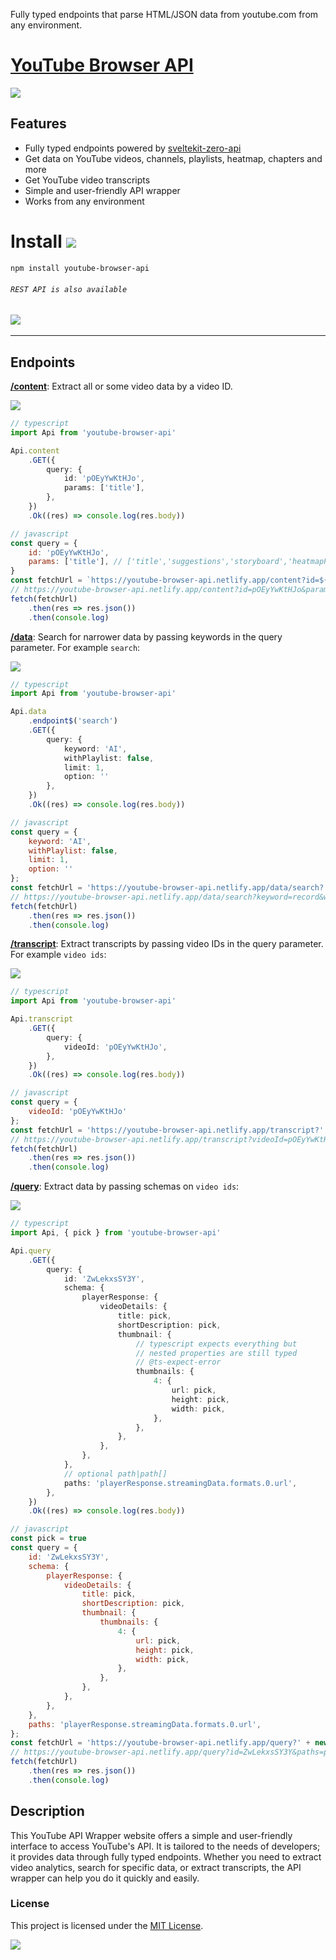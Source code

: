 Fully typed endpoints that parse HTML/JSON data from youtube.com from any environment.

# [YouTube Browser API](https://youtube-browser-api.netlify.app/)
<a href="https://youtube-browser-api.netlify.app/" target="_blank"><img src="https://img.shields.io/badge/youtube browser api-website-green"></a>

## Features
- Fully typed endpoints powered by [sveltekit-zero-api](https://github.com/Refzlund/sveltekit-zero-api)
- Get data on YouTube videos, channels, playlists, heatmap, chapters and more
- Get YouTube video transcripts
- Simple and user-friendly API wrapper
- Works from any environment

# Install <a href="https://github.com/kauderk/youtube-browser-api/wiki" target="_blank"><img src="https://img.shields.io/badge/npm-red"></a>
```bash
npm install youtube-browser-api
```
###### `REST API is also available`

## <a href="https://github.com/kauderk/youtube-browser-api/wiki" target="_blank"><img src="https://img.shields.io/badge/Documentaion-Wiki-yellow"></a>

---

## Endpoints

**[/content](https://youtube-browser-api.netlify.app/content/page)**: Extract all or some video data by a video ID.

<a href="https://youtube-browser-api.netlify.app/content?id=pOEyYwKtHJo&params=title" target="_blank"><img src="https://img.shields.io/badge/test endpoint-params=title-green"></a>

```ts
// typescript
import Api from 'youtube-browser-api'

Api.content
    .GET({
        query: {
            id: 'pOEyYwKtHJo',
            params: ['title'],
        },
    })
    .Ok((res) => console.log(res.body))
```
```js
// javascript
const query = {
    id: 'pOEyYwKtHJo',
    params: ['title'], // ['title','suggestions','storyboard','heatmapPath','isLive','channel','description','initialData','playerResponse','apiToken','context','auto_chapters','chapters','heatmap']
}
const fetchUrl = `https://youtube-browser-api.netlify.app/content?id=${query.id}&params=` + query.params.join()
// https://youtube-browser-api.netlify.app/content?id=pOEyYwKtHJo&params=title
fetch(fetchUrl)
    .then(res => res.json())
    .then(console.log)
```

**[/data](https://youtube-browser-api.netlify.app/data/page)**: Search for narrower data by passing keywords in the query parameter. For example `search`:

<a href="https://youtube-browser-api.netlify.app/data/search?keyword=record&withPlaylist=false&limit=1&option=" target="_blank"><img src="https://img.shields.io/badge/test endpoint-keyword=record-green"></a>

```ts
// typescript
import Api from 'youtube-browser-api'

Api.data
    .endpoint$('search')
    .GET({
        query: {
            keyword: 'AI',
            withPlaylist: false,
            limit: 1,
            option: ''
        },
    })
    .Ok((res) => console.log(res.body))
```
```js
// javascript
const query = {
    keyword: 'AI',
    withPlaylist: false,
    limit: 1,
    option: ''
};
const fetchUrl = 'https://youtube-browser-api.netlify.app/data/search?' + new URLSearchParams(query).toString()
// https://youtube-browser-api.netlify.app/data/search?keyword=record&withPlaylist=false&limit=1&option=
fetch(fetchUrl)
    .then(res => res.json())
    .then(console.log)
```

**[/transcript](https://youtube-browser-api.netlify.app/transcript/page)**: Extract transcripts by passing video IDs in the query parameter. For example `video ids`:

<a href="https://youtube-browser-api.netlify.app/transcript?videoId=pOEyYwKtHJo" target="_blank"><img src="https://img.shields.io/badge/test endpoint-transcript-green"></a>

```ts
// typescript
import Api from 'youtube-browser-api'

Api.transcript
    .GET({
        query: {
            videoId: 'pOEyYwKtHJo',
        },
    })
    .Ok((res) => console.log(res.body))
```
```js
// javascript
const query = {
    videoId: 'pOEyYwKtHJo'
};
const fetchUrl = 'https://youtube-browser-api.netlify.app/transcript?' + new URLSearchParams(query).toString()
// https://youtube-browser-api.netlify.app/transcript?videoId=pOEyYwKtHJo
fetch(fetchUrl)
    .then(res => res.json())
    .then(console.log)
```


**[/query](https://youtube-browser-api.netlify.app/query/page)**: Extract data by passing schemas on `video ids`:

<a href="https://youtube-browser-api.netlify.app/query?id=ZwLekxsSY3Y&schema=%7B%22playerResponse%22%3A%7B%22videoDetails%22%3A%7B%22title%22%3A%22youtube-browser-api-schema-id%22%2C%22shortDescription%22%3A%22youtube-browser-api-schema-id%22%2C%22thumbnail%22%3A%7B%22thumbnails%22%3A%7B%224%22%3A%7B%22url%22%3A%22youtube-browser-api-schema-id%22%7D%7D%7D%7D%7D%7D&paths=playerResponse.streamingData.formats.0.url" target="_blank"><img src="https://img.shields.io/badge/test endpoint-query-green"></a>

```ts
// typescript
import Api, { pick } from 'youtube-browser-api'

Api.query
    .GET({
        query: {
            id: 'ZwLekxsSY3Y',
            schema: {
                playerResponse: {
                    videoDetails: {
                        title: pick,
                        shortDescription: pick,
                        thumbnail: {
                            // typescript expects everything but
                            // nested properties are still typed
                            // @ts-expect-error
                            thumbnails: {
                                4: {
                                    url: pick,
                                    height: pick,
                                    width: pick,
                                },
                            },
                        },
                    },
                },
            },
            // optional path|path[]
            paths: 'playerResponse.streamingData.formats.0.url',
        },
    })
    .Ok((res) => console.log(res.body))
```
```js
// javascript
const pick = true
const query = {
    id: 'ZwLekxsSY3Y',
    schema: {
        playerResponse: {
            videoDetails: {
                title: pick,
                shortDescription: pick,
                thumbnail: {
                    thumbnails: {
                        4: {
                            url: pick,
                            height: pick,
                            width: pick,
                        },
                    },
                },
            },
        },
    },
    paths: 'playerResponse.streamingData.formats.0.url',
};
const fetchUrl = 'https://youtube-browser-api.netlify.app/query?' + new URLSearchParams(query).toString()
// https://youtube-browser-api.netlify.app/query?id=ZwLekxsSY3Y&paths=playerResponse.streamingData.formats.0.url
fetch(fetchUrl)
    .then(res => res.json())
    .then(console.log)
```
## Description
This YouTube API Wrapper website offers a simple and user-friendly interface to access YouTube's API. It is tailored to the needs of developers; it provides data through fully typed endpoints. Whether you need to extract video analytics, search for specific data, or extract transcripts, the API wrapper can help you do it quickly and easily.

### License
This project is licensed under the [MIT License](https://github.com/kauderk/youtube-browser-api/blob/main/LICENSE).

<a href="https://youtube-browser-api.netlify.app/" target="_blank"><img src="https://img.shields.io/badge/Try it out now!-youtube browser api-blue"></a>


<meta name="description" content="Access YouTube's videos, channels, playlists and more through our YouTube API Wrapper website. Our API wrapper offers content, data, and transcript endpoints with a simple interface tailored to your needs." />
<meta name="keywords" content="YouTube API, YouTube API Wrapper, video data, transcripts, channels, playlists, data endpoints, content endpoints, HTML data, simple interface, user-friendly." />